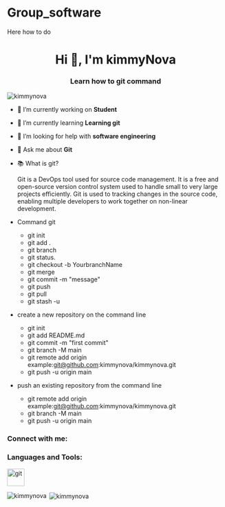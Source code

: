# Group_software

Here how to do 
    <h1 align="center">Hi 👋, I'm kimmyNova</h1>
<h3 align="center">Learn how to git command</h3>

<p align="left"> <img src="https://komarev.com/ghpvc/?username=kimmynova&label=Profile%20views&color=0e75b6&style=flat" alt="kimmynova" /> </p>



- 🔭 I’m currently working on **Student**

- 🌱 I’m currently learning **Learning git**

- 🤝 I’m looking for help with **software engineering**

- 💬 Ask me about **Git**

- 📚 What is git?
    <p>Git is a DevOps tool used for source code management. It is a free and open-source version control system used to handle small to very large projects efficiently. Git is used to tracking changes in the source code, enabling multiple developers to work together on non-linear development.</p>
- Command git
   - git init
   - git add .
   - git branch
   - git status.
   - git checkout -b YourbranchName
   - git merge
   - git commit -m "message"
   - git push
   - git pull
   - git stash -u
- create a new repository on the command line
    - git init
    - git add README.md
    - git commit -m "first commit"
    - git branch -M main
    - git remote add origin example:git@github.com:kimmynova/kimmynova.git
    - git push -u origin main
- push an existing repository from the command line
    - git remote add origin example:git@github.com:kimmynova/kimmynova.git
    - git branch -M main
    - git push -u origin main

<h3 align="left">Connect with me:</h3>
<p align="left">
</p>

<h3 align="left">Languages and Tools:</h3>
<p align="left"> <a href="https://git-scm.com/" target="_blank" rel="noreferrer"> <img src="https://www.vectorlogo.zone/logos/git-scm/git-scm-icon.svg" alt="git" width="40" height="40"/> </a> </p>

<p><img align="left" src="https://github-readme-stats.vercel.app/api/top-langs?username=kimmynova&show_icons=true&locale=en&layout=compact" alt="kimmynova" /></p>

<p>&nbsp;<img align="center" src="https://github-readme-stats.vercel.app/api?username=kimmynova&show_icons=true&locale=en" alt="kimmynova" /></p>
